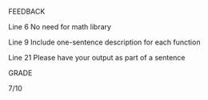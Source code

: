 FEEDBACK

Line 6 No need for math library

Line 9 Include one-sentence description for each function

Line 21 Please have your output as part of a sentence

GRADE 

7/10
